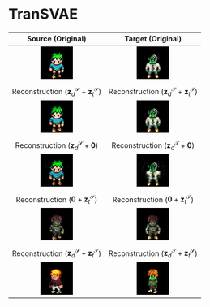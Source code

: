# TranSVAE

| Source (Original) | Target (Original) | 
| :-: | :-: |
| ![src_original](figure/src_original.gif) | ![tar_original](figure/tar_original.gif) |
| |
| Reconstruction ($\mathbf{z}_d^{\mathcal{S}}$ + $\mathbf{z}_t^{\mathcal{S}}$) | Reconstruction ($\mathbf{z}_d^{\mathcal{T}}$ + $\mathbf{z}_t^{\mathcal{T}}$) | 
| ![src_recon](figure/src_recon.gif) | ![tar_recon](figure/tar_recon.gif) |
| |
| Reconstruction ($\mathbf{z}_d^{\mathcal{S}} + \mathbf{0}$) | Reconstruction ($\mathbf{z}_d^{\mathcal{T}} + \mathbf{0}$) | 
| ![recon_srcZf](figure/recon_srcZf.gif) | ![recon_tarZf](figure/recon_tarZf.gif) |
| |
| Reconstruction ($\mathbf{0} + \mathbf{z}_t^{\mathcal{S}}$) | Reconstruction ($\mathbf{0} + \mathbf{z}_t^{\mathcal{T}}$) | 
| ![recon_srcZt](figure/recon_srcZt.gif) | ![recon_tarZt](figure/recon_tarZt.gif) |
| |
| Reconstruction ($\mathbf{z}_d^{\mathcal{S}} + \mathbf{z}_t^{\mathcal{T}}$) | Reconstruction ($\mathbf{z}_d^{\mathcal{T}} + \mathbf{z}_t^{\mathcal{S}}$) | 
| ![recon_srcZf_tarZt](figure/recon_srcZf_tarZt.gif) | ![recon_tarZf_srcZt](figure/recon_tarZf_srcZt.gif) |
